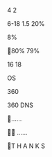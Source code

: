 






 4
 2

6-18
1.5
20%
 



8%

80%
79%
  


  
16 18

 












OS



 








360 

360 DNS





 

......
 




 


......

T H A N K S



